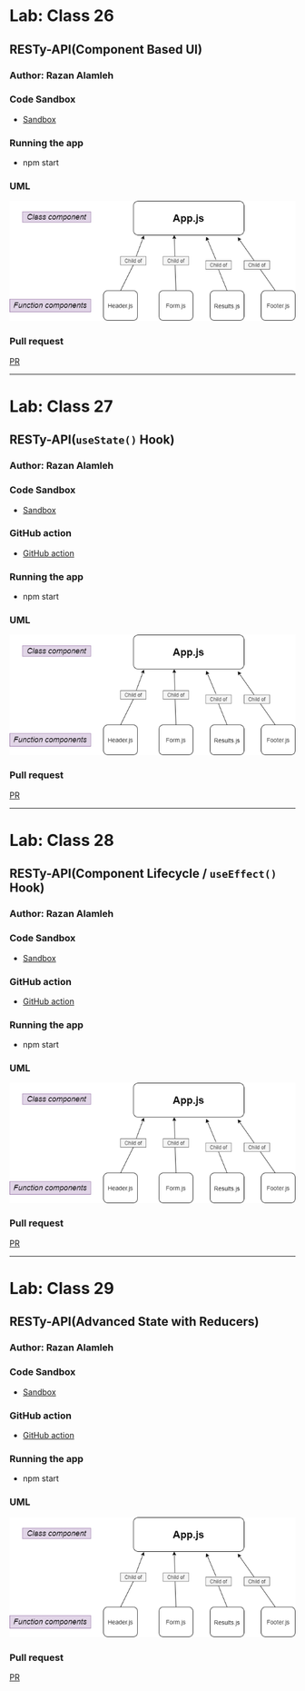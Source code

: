 # Lab: Class 26

## RESTy-API(Component Based UI)

### Author: Razan Alamleh

### Code Sandbox
- [Sandbox](https://codesandbox.io/s/currying-frog-9ml5y)

### Running the app
- npm start

### UML
![uml](./img/uml.png)

### Pull request
[PR](https://github.com/Razan-am/RESTy-API/pull/1)


---------------------------------------------------------------------------------------

# Lab: Class 27

## RESTy-API(`useState()` Hook)

### Author: Razan Alamleh

### Code Sandbox
- [Sandbox](https://codesandbox.io/s/elated-mendel-1hvmp)
### GitHub action
- [GitHub action](https://github.com/Razan-am/RESTy-API/runs/3588175938?check_suite_focus=true)

### Running the app
- npm start

### UML
![uml](./img/uml.png)

### Pull request
[PR](https://github.com/Razan-am/RESTy-API/pull/3)


---------------------------------------------------------------------------------------

# Lab: Class 28

## RESTy-API(Component Lifecycle / `useEffect()` Hook)

### Author: Razan Alamleh

### Code Sandbox
- [Sandbox](https://codesandbox.io/s/sad-galileo-gb98i)
### GitHub action
- [GitHub action](https://github.com/Razan-am/RESTy-API/runs/3598407313?check_suite_focus=true)

### Running the app
- npm start

### UML
![uml](./img/uml.png)

### Pull request

[PR](https://github.com/Razan-am/RESTy-API/pull/4)

---------------------------------------------------------------------------------------

# Lab: Class 29

## RESTy-API(Advanced State with Reducers)

### Author: Razan Alamleh

### Code Sandbox
- [Sandbox](https://codesandbox.io/s/sweet-robinson-f5cso)
### GitHub action
- [GitHub action](https://github.com/Razan-am/RESTy-API/runs/3610119724?check_suite_focus=true)

### Running the app
- npm start

### UML
![uml](./img/uml.png)

### Pull request
[PR](https://github.com/Razan-am/RESTy-API/pull/5/)


